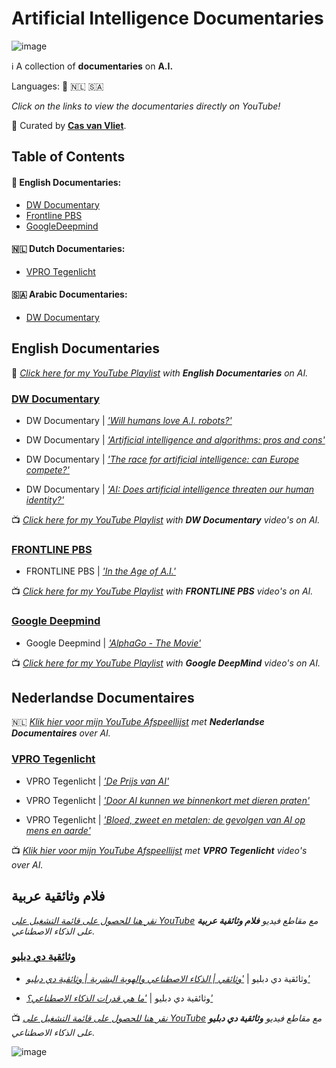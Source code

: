 # Artificial Intelligence Documentaries

![image](https://github.com/cas-van-vliet/cas-van-vliet/assets/146363448/12512d42-e0e2-452a-9d4b-ce683b1cc906)

ℹ️ A collection of **documentaries** on **A.I.** 

Languages: 🏴󠁧󠁢󠁥󠁮󠁧󠁿 🇳🇱 🇸🇦 

_Click on the links to view the documentaries directly on YouTube!_

👀 Curated by [**Cas van Vliet**](https://casvanvliet.substack.com).

## Table of Contents

#### 🏴󠁧󠁢󠁥󠁮󠁧󠁿 English Documentaries:
- [DW Documentary](#dw-documentary)
- [Frontline PBS](#frontline-pbs)
- [GoogleDeepmind](#google-deepmind)
#### 🇳🇱 Dutch Documentaries:
- [VPRO Tegenlicht](#vpro-tegenlicht)
#### 🇸🇦 Arabic Documentaries:
- [DW Documentary](#وثائقية-دي-دبليو)

## English Documentaries

🏴󠁧󠁢󠁥󠁮󠁧󠁿 _[Click here for my YouTube Playlist](https://www.youtube.com/watch?v=5dZ_lvDgevk&list=PL6_lAa0Kukq6C3thO3UtC2NqHnIe6AClx&pp=gAQBiAQB) with **English Documentaries** on AI._

### [DW Documentary](https://www.youtube.com/@DWDocumentary)

- DW Documentary | _['Will humans love A.I. robots?'](https://www.youtube.com/watch?v=gIqCCx3hRL8&pp=ygUad2lsbCBodW1hbnMgbG92ZSBhaSByb2JvdHM%3D)_
 
- DW Documentary | _['Artificial intelligence and algorithms: pros and cons'](https://www.youtube.com/watch?v=s0dMTAQM4cw)_

- DW Documentary | _['The race for artificial intelligence: can Europe compete?'](https://www.youtube.com/watch?v=gIqCCx3hRL8&pp=ygUOYWkgZG9jdW1lbnRhcnk%3D)_

- DW Documentary | _['AI: Does artificial intelligence threaten our human identity?'](https://www.youtube.com/watch?v=VCCgdRF0AIA)_

📺 _[Click here for my YouTube Playlist](https://www.youtube.com/watch?v=gIqCCx3hRL8&list=PL6_lAa0Kukq4TbF_wQZcmOPdpEertAtiy&pp=gAQBiAQB) with **DW Documentary** video's on AI._

### [FRONTLINE PBS](https://www.youtube.com/@frontline)

- FRONTLINE PBS | _['In the Age of A.I.'](https://www.youtube.com/watch?v=5dZ_lvDgevk&pp=ygUOYWkgZG9jdW1lbnRhcnk%3D)_

📺 _[Click here for my YouTube Playlist](https://www.youtube.com/watch?v=5dZ_lvDgevk&list=PL6_lAa0Kukq72ytog-t445gl7sNjsvDAB&pp=gAQBiAQB) with **FRONTLINE PBS** video's on AI._

### [Google Deepmind](https://www.youtube.com/@Google_DeepMind)

- Google Deepmind | _['AlphaGo - The Movie'](https://www.youtube.com/watch?v=WXuK6gekU1Y)_

📺 _[Click here for my YouTube Playlist](https://www.youtube.com/watch?v=WXuK6gekU1Y&list=PL6_lAa0Kukq5ldKuImKQMItJb1iffEEfU&pp=gAQBiAQB) with **Google DeepMind** video's on AI._

## Nederlandse Documentaires

🇳🇱 _[Klik hier voor mijn YouTube Afspeellijst](https://www.youtube.com/watch?v=Qx6JYBTEfXo&list=PL6_lAa0Kukq4c8GWgj2-Oi9xlHf_Rb-UE&pp=gAQBiAQB) met **Nederlandse Documentaires** over AI._

### [VPRO Tegenlicht](https://www.youtube.com/@tegenlicht)

- VPRO Tegenlicht | _['De Prijs van AI'](https://www.youtube.com/watch?v=IRZQjfrIRV8&list=PL7ItOalv4zHayf8O5YPJ3I-Ct-u4HL0zY0)_

- VPRO Tegenlicht | _['Door AI kunnen we binnenkort met dieren praten'](https://www.youtube.com/watch?v=LKsp9qXYVqs)_

- VPRO Tegenlicht | _['Bloed, zweet en metalen: de gevolgen van AI op mens en aarde'](https://www.youtube.com/watch?v=Qx6JYBTEfXo&pp=ygUPdnBybyBjb3N0IG9mIGFp)_

📺 _[Klik hier voor mijn YouTube Afspeellijst](https://www.youtube.com/watch?v=Qx6JYBTEfXo&list=PL6_lAa0Kukq51OpECm_a11swcQEaWvzMt&pp=gAQBiAQB) met **VPRO Tegenlicht** video's over AI._



## فلام وثائقية عربية

_[نقر هنا للحصول على قائمة التشغيل على YouTube](https://www.youtube.com/watch?v=rSqEWF5Xib8&list=PL6_lAa0Kukq71xSeWsa0CmGIW9M21N8Hr&pp=gAQBiAQB) مع مقاطع فيديو **فلام وثائقية عربية** على الذكاء الاصطناعي._

### [وثائقية دي دبليو](https://www.youtube.com/dwdocarabia)

- وثائقية دي دبليو | _['وثائقي | الذكاء الاصطناعي والهوية البشرية | وثائقية دي دبليو'](https://www.youtube.com/watch?v=jJvnIxWWJK4)_

- وثائقية دي دبليو | _['ما هي قدرات الذكاء الاصطناعي؟'](https://www.youtube.com/watch?v=_Wdr6xfVExk)_

📺 _[نقر هنا للحصول على قائمة التشغيل على YouTube](https://www.youtube.com/watch?v=jJvnIxWWJK4&list=PL6_lAa0Kukq6DNX8wyXbihlFKTI2tou4D&pp=gAQBiAQB) مع مقاطع فيديو **وثائقية دي دبليو** على الذكاء الاصطناعي._

![image](https://github.com/cas-van-vliet/chatgpt-prompts/assets/146363448/19f7dc8e-23c1-4160-b6d8-304ab0aaaa5f)
